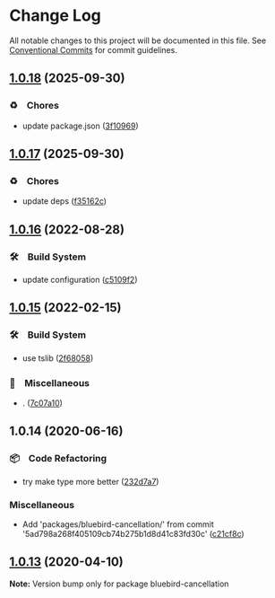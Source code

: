 # Change Log

All notable changes to this project will be documented in this file.
See [Conventional Commits](https://conventionalcommits.org) for commit guidelines.

## [1.0.18](https://github.com/bluelovers/ws-promise/compare/bluebird-cancellation@1.0.17...bluebird-cancellation@1.0.18) (2025-09-30)



### ♻️　Chores

* update package.json ([3f10969](https://github.com/bluelovers/ws-promise/commit/3f109690c2e23b47c7c31d08427953a7fd5d9729))



## [1.0.17](https://github.com/bluelovers/ws-promise/compare/bluebird-cancellation@1.0.16...bluebird-cancellation@1.0.17) (2025-09-30)



### ♻️　Chores

* update deps ([f35162c](https://github.com/bluelovers/ws-promise/commit/f35162cba113eb44c325a2d3ce6b16caa368a037))



## [1.0.16](https://github.com/bluelovers/ws-promise/compare/bluebird-cancellation@1.0.15...bluebird-cancellation@1.0.16) (2022-08-28)



### 🛠　Build System

* update configuration ([c5109f2](https://github.com/bluelovers/ws-promise/commit/c5109f2bb20806159185439b3264adae21425b73))



## [1.0.15](https://github.com/bluelovers/ws-promise/compare/bluebird-cancellation@1.0.14...bluebird-cancellation@1.0.15) (2022-02-15)


### 🛠　Build System

* use tslib ([2f68058](https://github.com/bluelovers/ws-promise/commit/2f680585b44068eef291129eab5e2cda0c3341d6))


### 🔖　Miscellaneous

* . ([7c07a10](https://github.com/bluelovers/ws-promise/commit/7c07a10dd14b501575dccb995eedf1079a6d0c7f))





## 1.0.14 (2020-06-16)


### 📦　Code Refactoring

*  try make type more better ([232d7a7](https://github.com/bluelovers/ws-promise/commit/232d7a79ce5aca5539ad2ac203091d2935417681))


### Miscellaneous

* Add 'packages/bluebird-cancellation/' from commit '5ad798a268f405109cb74b275b1d8d41c83fd30c' ([c21cf8c](https://github.com/bluelovers/ws-promise/commit/c21cf8cc8d2abfc52ed94ac182351300da79bc9f))





## [1.0.13](https://github.com/bluelovers/ws-rest/compare/bluebird-cancellation@1.0.12...bluebird-cancellation@1.0.13) (2020-04-10)

**Note:** Version bump only for package bluebird-cancellation
